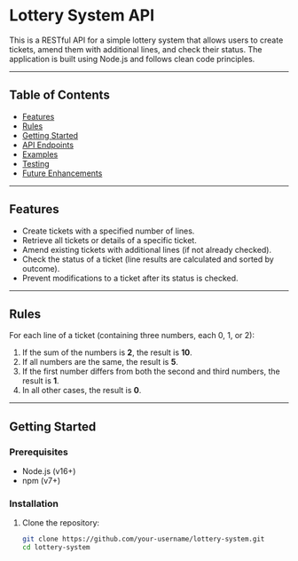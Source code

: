 # Lottery System API

This is a RESTful API for a simple lottery system that allows users to create tickets, amend them with additional lines, and check their status. The application is built using Node.js and follows clean code principles.

---

## Table of Contents
- [Features](#features)
- [Rules](#rules)
- [Getting Started](#getting-started)
- [API Endpoints](#api-endpoints)
- [Examples](#examples)
- [Testing](#testing)
- [Future Enhancements](#future-enhancements)

---

## Features
- Create tickets with a specified number of lines.
- Retrieve all tickets or details of a specific ticket.
- Amend existing tickets with additional lines (if not already checked).
- Check the status of a ticket (line results are calculated and sorted by outcome).
- Prevent modifications to a ticket after its status is checked.

---

## Rules
For each line of a ticket (containing three numbers, each 0, 1, or 2):
1. If the sum of the numbers is **2**, the result is **10**.
2. If all numbers are the same, the result is **5**.
3. If the first number differs from both the second and third numbers, the result is **1**.
4. In all other cases, the result is **0**.

---

## Getting Started

### Prerequisites
- Node.js (v16+)
- npm (v7+)

### Installation
1. Clone the repository:
   ```bash
   git clone https://github.com/your-username/lottery-system.git
   cd lottery-system
